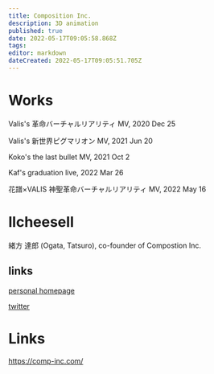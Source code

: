 ```yaml
---
title: Composition Inc.
description: 3D animation
published: true
date: 2022-05-17T09:05:58.868Z
tags: 
editor: markdown
dateCreated: 2022-05-17T09:05:51.705Z
---
```


# Works

Valis's 革命バーチャルリアリティ MV, 2020 Dec 25

Valis's 新世界ピグマリオン MV, 2021 Jun 20

Koko's the last bullet MV, 2021 Oct 2

Kaf's graduation live, 2022 Mar 26

花譜×VALIS 神聖革命バーチャルリアリティ MV, 2022 May 16


# llcheesell

緒方 達郎 (Ogata, Tatsuro), co-founder of Compostion Inc.

## links

[personal homepage](https://llcheesell.com/profile)

[twitter](https://twitter.com/llcheesell)

# Links
https://comp-inc.com/